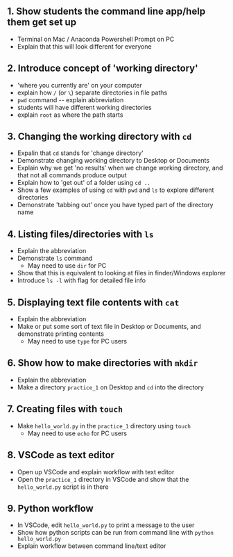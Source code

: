 ## 1. Show students the command line app/help them get set up
* Terminal on Mac / Anaconda Powershell Prompt on PC
* Explain that this will look different for everyone

## 2. Introduce concept of 'working directory'
* 'where you currently are' on your computer
* explain how `/` (or `\`) separate directories in file paths
* `pwd` command -- explain abbreviation
* students will have different working directories
* explain `root` as where the path starts

## 3. Changing the working directory with `cd`
* Expalin that `cd` stands for 'change directory'
* Demonstrate changing working directory to Desktop or Documents
* Explain why we get 'no results' when we change working directory, and that not all commands produce output
* Explain how to 'get out' of a folder using `cd ..`
* Show a few examples of using `cd` with `pwd` and `ls` to explore different directories
* Demonstrate 'tabbing out' once you have typed part of the directory name

## 4. Listing files/directories with `ls`
* Explain the abbreviation
* Demonstrate `ls` command
    * May need to use `dir` for PC 
* Show that this is equivalent to looking at files in finder/Windows explorer
* Introduce `ls -l` with flag for detailed file info
  
## 5. Displaying text file contents with `cat` 
* Explain the abbreviation
* Make or put some sort of text file in Desktop or Documents, and demonstrate printing contents
    * May need to use `type` for PC users

## 6. Show how to make directories with `mkdir`
* Explain the abbreviation
* Make a directory `practice_1` on Desktop and `cd` into the directory


## 7. Creating files with `touch`
* Make `hello_world.py` in the `practice_1` directory using `touch`
    * May need to use `echo` for PC users

## 8. VSCode as text editor
* Open up VSCode and explain workflow with text editor
* Open the `practice_1` directory in VSCode and show that the `hello_world.py` script is in there


## 9. Python workflow
* In VSCode, edit `hello_world.py` to print a message to the user
* Show how python scripts can be run from command line with `python hello_world.py`
* Explain workflow between command line/text editor

